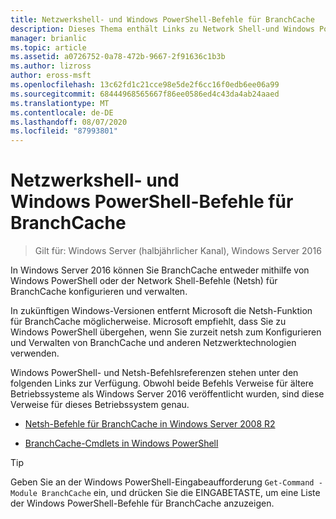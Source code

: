 ```yaml
---
title: Netzwerkshell- und Windows PowerShell-Befehle für BranchCache
description: Dieses Thema enthält Links zu Network Shell-und Windows PowerShell-Befehlsreferenz Ressourcen für BranchCache in Windows Server 2016.
manager: brianlic
ms.topic: article
ms.assetid: a0726752-0a78-472b-9667-2f91636c1b3b
ms.author: lizross
author: eross-msft
ms.openlocfilehash: 13c62fd1c21cce98e5de2f6cc16f0edb6ee06a99
ms.sourcegitcommit: 68444968565667f86ee0586ed4c43da4ab24aaed
ms.translationtype: MT
ms.contentlocale: de-DE
ms.lasthandoff: 08/07/2020
ms.locfileid: "87993801"
---
```

# <a name="branchcache-network-shell-and-windows-powershell-commands"></a>Netzwerkshell- und Windows PowerShell-Befehle für BranchCache

>Gilt für: Windows Server (halbjährlicher Kanal), Windows Server 2016

In Windows Server 2016 können Sie BranchCache entweder mithilfe von Windows PowerShell oder der Network Shell-Befehle (Netsh) für BranchCache konfigurieren und verwalten.

In zukünftigen Windows-Versionen entfernt Microsoft die Netsh-Funktion für BranchCache möglicherweise. Microsoft empfiehlt, dass Sie zu Windows PowerShell übergehen, wenn Sie zurzeit netsh zum Konfigurieren und Verwalten von BranchCache und anderen Netzwerktechnologien verwenden.

Windows PowerShell- und Netsh-Befehlsreferenzen stehen unter den folgenden Links zur Verfügung. Obwohl beide Befehls Verweise für ältere Betriebssysteme als Windows Server 2016 veröffentlicht wurden, sind diese Verweise für dieses Betriebssystem genau.

-   [Netsh-Befehle für BranchCache in Windows Server 2008 R2](/previous-versions/windows/it-pro/windows-server-2008-R2-and-2008/dd979561(v=ws.10))

-   [BranchCache-Cmdlets in Windows PowerShell](/powershell/module/branchcache/?view=win10-ps)

> [!TIP]
> Geben Sie an der Windows PowerShell-Eingabeaufforderung `Get-Command -Module BranchCache` ein, und drücken Sie die EINGABETASTE, um eine Liste der Windows PowerShell-Befehle für BranchCache  anzuzeigen.
